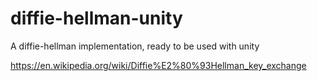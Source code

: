 # diffie-hellman-unity
A diffie-hellman implementation, ready to be used with unity

https://en.wikipedia.org/wiki/Diffie%E2%80%93Hellman_key_exchange

